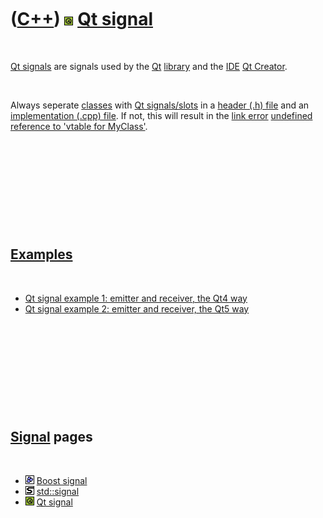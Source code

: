 



 

 

 

 

 

([C++](Cpp.md)) ![Qt](PicQt.png) [Qt signal](CppQtSignal.md)
==============================================================

 

[Qt signals](CppQtSignal.md) are signals used by the [Qt](CppQt.md)
[library](CppLibrary.md) and the [IDE](CppIde.md) [Qt
Creator](CppQtCreator.md).

 

Always seperate [classes](CppClass.md) with [Qt
signals/slots](CppQtSignal.md) in a [header (.h)
file](CppHeaderFile.md) and an [implementation (.cpp)
file](CppImplementationFile.md). If not, this will result in the [link
error](CppLinkError.md) [undefined reference to 'vtable for
MyClass'](CppLinkErrorUndefinedReferenceToVtableForMyDialog.md).

 

 

 

 

 

[Examples](CppExample.md)
--------------------------

 

-   [Qt signal example 1: emitter and receiver, the Qt4
    way](CppQtSignalExample1.md)
-   [Qt signal example 2: emitter and receiver, the Qt5
    way](CppQtSignalExample2.md)

 

 

 

 

 

[Signal](CppSignal.md) pages
-----------------------------

 

-   ![Boost](PicBoost.png) [Boost signal](CppBoostSignal.md)
-   ![STL](PicStl.png) [std::signal](CppStdSignal.md)
-   ![Qt](PicQt.png) [Qt signal](CppQtSignal.md)

 

 

 

 

 





 



